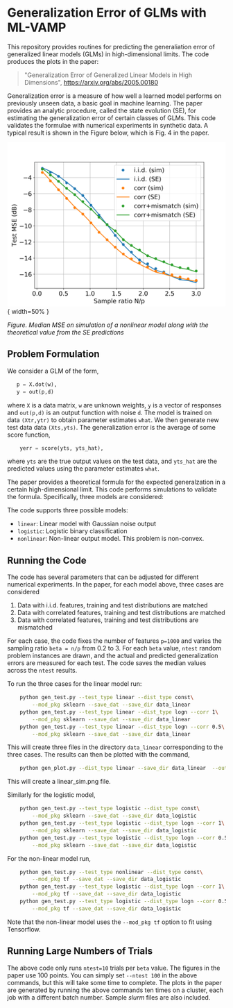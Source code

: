 
# Generalization Error of GLMs with ML-VAMP

This repository provides routines for predicting
the generaliation error of generalized linear models (GLMs)
in high-dimensional limits.  The code produces the plots 
in the paper:

> "Generalization Error of Generalized Linear Models in High Dimensions", https://arxiv.org/abs/2005.00180

Generalization error is a measure of how well a learned model
performs on previously unseen data, a basic goal in machine learning.
The paper provides an analytic procedure, called the 
state evolution (SE), for estimating the 
generalization error of certain classes of GLMs.
This code validates the formulae with numerical experiments in 
synthetic data.  A typical result is shown in the Figure below,
which is Fig. 4 in the paper.

![nonlinear simulation](https://github.com/melikaemami/Generalization-Error-of-GLMs/blob/master/nonlinear_sim_v1.png){ width=50% }

*Figure.  Median MSE on simulation of a nonlinear model along with the theoretical
 value from the SE predictions*

## Problem Formulation

We consider a GLM of the form,
```python
   p = X.dot(w), 
   y = out(p,d)
```
where `X` is a data matrix, `w` are unknown weights, `y` is a vector
of responses and `out(p,d)` is an output function with noise `d`.
The model is trained on data `(Xtr,ytr)` to obtain parameter
estimates `what`.  We then generate new test data 
data `(Xts,yts)`.  The generalization error is the average of
some score function,
```python
    yerr = score(yts, yts_hat),
```
where `yts` are the true output values on the test data,
and `yts_hat` are the predicted values using the parameter estimates
`what`.  

The paper provides a theoretical formula for the expected
generalzation in a certain high-dimensional limit.
This code performs simulations to validate the formula.
Specifically, three models are considered:

The code supports three possible models:

* `linear`:  Linear model with Gaussian noise output
* `logistic`:  Logistic binary classification
* `nonlinear`:  Non-linear output model.  This problem is non-convex.

## Running the Code 

The code has several parameters that can be adjusted for different 
numerical experiments.  In the paper, for each model above, 
three cases are considered

1. Data with i.i.d. features, training and test distributions are matched
2. Data with correlated features, training and test distributions are matched
3. Data with correlated features, training and test distributions are mismatched

For each case, the code fixes the number of features `p=1000` and
varies the sampling ratio `beta = n/p` from 0.2 to 3.  For each `beta`
value, `ntest` random problem instances are drawn, and the actual and predicted
generalization errors are measured for each test.  The code saves
the median values across the `ntest` results.
  
To run the three cases for the linear model run:
```bash
    python gen_test.py --test_type linear --dist_type const\
        --mod_pkg sklearn --save_dat --save_dir data_linear
    python gen_test.py --test_type linear --dist_type logn --corr 1\
        --mod_pkg sklearn --save_dat --save_dir data_linear
    python gen_test.py --test_type linear --dist_type logn --corr 0.5\
        --mod_pkg sklearn --save_dat --save_dir data_linear
```
This will create three files in the directory `data_linear`
corresponding to the three cases.  The results can then be plotted
with the command,
```bash
    python gen_plot.py --dist_type linear --save_dir data_linear  --out `linear_sim.png`
```
This will create a linear_sim.png file.

Similarly for the logistic model,
```bash
    python gen_test.py --test_type logistic --dist_type const\
        --mod_pkg sklearn --save_dat --save_dir data_logistic
    python gen_test.py --test_type logistic --dist_type logn --corr 1\
        --mod_pkg sklearn --save_dat --save_dir data_logistic
    python gen_test.py --test_type logistic --dist_type logn --corr 0.5\
        --mod_pkg sklearn --save_dat --save_dir data_logistic
```
For the non-linear model run,
```bash
    python gen_test.py --test_type nonlinear --dist_type const\
        --mod_pkg tf --save_dat --save_dir data_logistic
    python gen_test.py --test_type logistic --dist_type logn --corr 1\
        --mod_pkg tf --save_dat --save_dir data_logistic
    python gen_test.py --test_type logistic --dist_type logn --corr 0.5\
        --mod_pkg tf --save_dat --save_dir data_logistic
```
Note that the non-linear model uses the `--mod_pkg tf` option 
to fit using Tensorflow.

## Running Large Numbers of Trials
The above code only runs `ntest=10` trials per `beta` value.
The figures in the paper use 100 points.  You can simply set
`--ntest 100` in the above commands, but this will take some time
to complete.  The plots in the paper are generated by running
the above commands ten times on a cluster, each job with a different
batch number.  Sample *slurm* files are also included.

